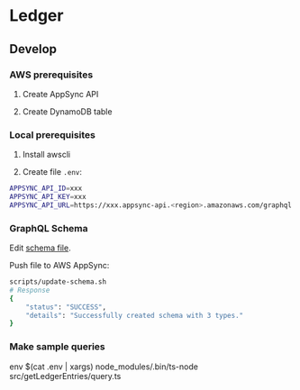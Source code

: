 # Ledger

## Develop

### AWS prerequisites

1. Create AppSync API

2. Create DynamoDB table

### Local prerequisites

1. Install awscli

2. Create file `.env`:

```bash
APPSYNC_API_ID=xxx
APPSYNC_API_KEY=xxx
APPSYNC_API_URL=https://xxx.appsync-api.<region>.amazonaws.com/graphql
```

### GraphQL Schema

Edit [schema file](./schema.graphql).

Push file to AWS AppSync:

```bash
scripts/update-schema.sh
# Response
{
    "status": "SUCCESS",
    "details": "Successfully created schema with 3 types."
}
```

### Make sample queries

env $(cat .env | xargs) node_modules/.bin/ts-node src/getLedgerEntries/query.ts
